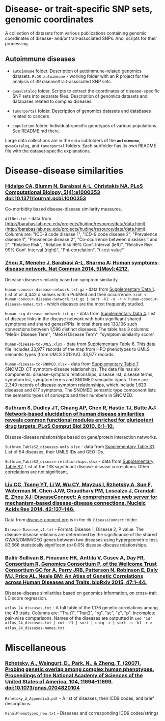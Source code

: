 Disease- or trait-specific SNP sets, genomic coordinates
========================================================

A collection of datasets from various publications containing genomic coordinates of disease- and/or trait-associated SNPs. And, scripts for their processing.

## Autoimmune diseases

- `autoimmune` folder. Description of autoimmune-related genomics datasets. `R.GR.autoimmune` - working folder with an R project for the analysis of 39 disease/trait-associated SNP sets.

- `gwasCatalog` folder. Scripts to extract the coordinates of disease-specific SNP sets into separate files. Description of genomics datasets and databases related to complex diseases.

- `tumorportal` folder. Description of genomics datasets and databases related to cancers.

- `population` folder. Individual-specific genotypes of various populations. See README.md there.

Large data collections are in the `data` subfolders of the **`autoimmune`**, `gwasCatalog`, and `tumorportal` folders. Each subfolder has its own README file with the dataset-specific explanations.

# Disease-disease similarities

### [Hidalgo CA, Blumm N, Barabasi A-L, Christakis NA. PLoS Computational Biology, 5(4):e1000353 doi:10.1371/journal.pcbi.1000353](http://www.ploscompbiol.org/article/info%3Adoi%2F10.1371%2Fjournal.pcbi.1000353)

Co-morbidity based disease-disease similarity measures.

`AllNet.txt` - data from [http://barabasilab.neu.edu/projects/hudine/resource/data/data.html](http://barabasilab.neu.edu/projects/hudine/resource/data/data.html).  Columns are: "ICD-9 code disease 1", "ICD-9 code disease 2", "Prevalence disease 1", "Prevalence disease 2", "Co-ocurrence between diseases 1 and 2", "Relative Risk", "Relative Risk 99% Conf. Interval (left)", "Relative Risk 99% Conf. Interval (right)", "Phi-correlation", "t-test value"


### [Zhou X, Menche J, Barabási A-L, Sharma A: Human symptoms-disease network. Nat Commun 2014, 5(May):4212.](http://www.nature.com/ncomms/2014/140626/ncomms5212/full/ncomms5212.html)

Disease-disease similarity based on symptom similarity.

`human-cooccur-disease-network.txt.gz` - data from [Supplementary Data 1](http://www.nature.com/ncomms/2014/140626/ncomms5212/extref/ncomms5212-s2.txt). List of all 4,442 diseases within PubMed and their occurrence. `zcat < human-cooccur-disease-network.txt.gz | sort -k2 -n -r > human-cooccur-disease-names.txt` - which diseases are the most frequently studied.

`human-sig-disease-network.txt.gz` - data from [Supplementary Data 4](http://www.nature.com/ncomms/2014/140626/ncomms5212/extref/ncomms5212-s5.txt). List of disease links in the disease network with both significant shared symptoms and shared genes/PPIs. In total there are 133,106 such connections between 1,596 distinct diseases. The table has 3 columns: "MeSH Disease Term", "MeSH Disease Term", "symptom similarity score". 

`human-disease-to-UMLS.xlsx` - data from [Supplementary Table 6](http://www.nature.com/ncomms/2014/140626/ncomms5212/extref/ncomms5212-s7.xls). This data file includes 33,977 records of the map from HPO phenotypes to UMLS semantic types (from UMLS 2012AA). 33,977 records. 

`human-disease-to-SNOMED.xlsx` - data from [Supplementary Table 7](http://www.nature.com/ncomms/2014/140626/ncomms5212/extref/ncomms5212-s8.xls). SNOMED-CT symptom-disease relationships. The data file has six components: disease-symptom relationships, disease list, disease terms, symptom list, symptom terms and SNOMED semantic types. There are 2,340 records of disease-symptom relationships, which include 1,623 diseases and 817 symptoms. The SNOMED semantic type component lists the semantic types of concepts and their numbers in SNOMED.


### [Suthram S, Dudley JT, Chiang AP, Chen R, Hastie TJ, Butte AJ: Network-based elucidation of human disease similarities reveals common functional modules enriched for pluripotent drug targets. PLoS Comput Biol 2010, 6:1–10.](http://journals.plos.org/ploscompbiol/article?id=10.1371/journal.pcbi.1000662)

Disease-disease relationships based on gene/protein interaction networks.

`Suthram_TableS2_diseases-umls.xlsx` - data from [Supplementary Table S1](http://journals.plos.org/ploscompbiol/article/asset?unique&id=info:doi/10.1371/journal.pcbi.1000662.s004). List of 54 diseases, their UMLS IDs and GEO IDs.

`Suthram_TableS2_disease-relationships.xlsx` - data from [Supplementary Table S2](http://journals.plos.org/ploscompbiol/article/asset?unique&id=info:doi/10.1371/journal.pcbi.1000662.s005). List of the 138 significant disease-disease correlations. Other correlations are not significant.


### [Liu CC, Tseng YT, Li W, Wu CY, Mayzus I, Rzhetsky A, Sun F, Waterman M, Chen JJW, Chaudhary PM, Loscalzo J, Crandall E, Zhou XJ: DiseaseConnect: A comprehensive web server for mechanism-based disease-disease connections. Nucleic Acids Res 2014, 42:137–146.](http://www.ncbi.nlm.nih.gov/pmc/articles/PMC3865418/)

Data from [disease-connect.org](http://disease-connect.org/) is in the `db_DiseaseConnect` folder.

`Disease-Disease_v1.txt` - Format: Disease 1, Disease 2, P value. The disease-disease relations are determined by the significance of the shared GWAS/OMIM/DEG genes between two diseases using hypergeometric test. 83,666 statistically significant (p<0.05) disease-disease relationships.


### [Bulik-Sullivan B, Finucane HK, Anttila V, Gusev A, Day FR, Consortium R, Genomics Consortium P, of the Wellcome Trust Consortium GC for A, Perry JRB, Patterson N, Robinson E, Daly MJ, Price AL, Neale BM: An Atlas of Genetic Correlations across Human Diseases and Traits. bioRxiv 2015, 47:1–44.](http://www.nature.com/ng/journal/v47/n11/full/ng.3406.html#supplementary-information)

Disease-disease similarities based on genomics information, on cross-trait LD score regression.

`atlas_24_diseases.txt` - A full table of the 1,176 genetic correlations among the 49 traits. Columns are: "Trait1", "Trait2", "rg", "se", "z", "p". Incomplete pair-wise comparisons. Names of the diseases are outputted in `sed '1d' atlas_24_diseases.txt | cut -f1 | sort | uniq -c | sort -n -k1 -r > atlas_24_diseases-names.txt`.

# Miscellaneous

### [Rzhetsky, A., Wajngurt, D., Park, N., & Zheng, T. (2007). Probing genetic overlap among complex human phenotypes. Proceedings of the National Academy of Sciences of the United States of America, 104, 11694–11699. doi:10.1073/pnas.0704820104](http://www.pnas.org/content/104/28/11694.full.pdf)

`Rzhetsky_A_Appendix3.pdf` - A list of diseases, their ICD9 codes, and brief descriptions.

`FinalPhenotypes_new.txt` - Diseases and corresponding ICD9 codes/strings

